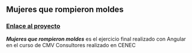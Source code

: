 

## Mujeres que rompieron moldes
### [Enlace al proyecto](https://app.netlify.com/sites/romantic-liskov-3a03c1/overview)

___Mujeres que rompieron moldes___ es el ejercicio final realizado con Angular en el curso de CMV Consultores realizado en CENEC



